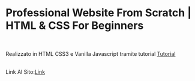 <h1>Professional Website From Scratch | HTML & CSS For Beginners  </h1> <br>
<p>Realizzato in HTML CSS3 e Vanilla Javascript tramite tutorial <a href="https://www.youtube.com/watch?v=HXYZxVbWkjc&t=5296s">Tutorial</a></p><br>
<span>Link Al Sito:</span><a href=" https://emanuelezii.github.io/Professional_Website_Html-CSS3-JS/">Link</a><br>
